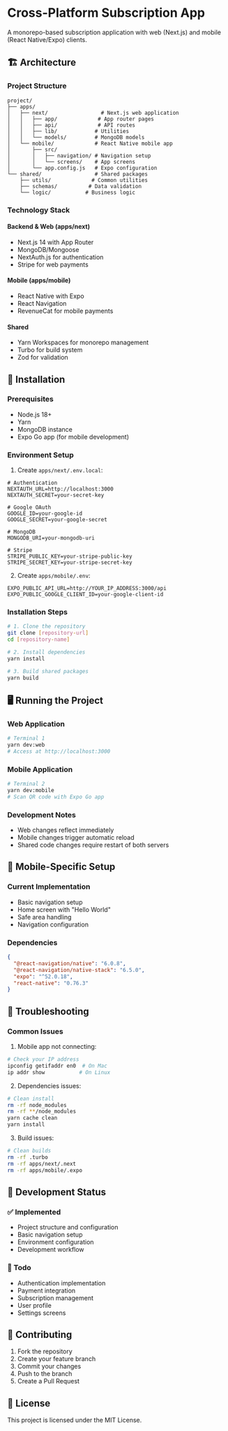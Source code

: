 # Cross-Platform Subscription App

A monorepo-based subscription application with web (Next.js) and mobile (React Native/Expo) clients.

## 🏗 Architecture

### Project Structure
```
project/
├── apps/
│   ├── next/                 # Next.js web application
│   │   ├── app/             # App router pages
│   │   ├── api/             # API routes
│   │   ├── lib/            # Utilities
│   │   └── models/         # MongoDB models
│   └── mobile/             # React Native mobile app
│       ├── src/
│       │   ├── navigation/ # Navigation setup
│       │   └── screens/    # App screens
│       └── app.config.js   # Expo configuration
└── shared/                 # Shared packages
    ├── utils/             # Common utilities
    ├── schemas/          # Data validation
    └── logic/           # Business logic
```

### Technology Stack

#### Backend & Web (apps/next)
- Next.js 14 with App Router
- MongoDB/Mongoose
- NextAuth.js for authentication
- Stripe for web payments

#### Mobile (apps/mobile)
- React Native with Expo
- React Navigation
- RevenueCat for mobile payments

#### Shared
- Yarn Workspaces for monorepo management
- Turbo for build system
- Zod for validation

## 🚀 Installation

### Prerequisites
- Node.js 18+
- Yarn
- MongoDB instance
- Expo Go app (for mobile development)

### Environment Setup

1. Create `apps/next/.env.local`:
```env
# Authentication
NEXTAUTH_URL=http://localhost:3000
NEXTAUTH_SECRET=your-secret-key

# Google OAuth
GOOGLE_ID=your-google-id
GOOGLE_SECRET=your-google-secret

# MongoDB
MONGODB_URI=your-mongodb-uri

# Stripe
STRIPE_PUBLIC_KEY=your-stripe-public-key
STRIPE_SECRET_KEY=your-stripe-secret-key
```

2. Create `apps/mobile/.env`:
```env
EXPO_PUBLIC_API_URL=http://YOUR_IP_ADDRESS:3000/api
EXPO_PUBLIC_GOOGLE_CLIENT_ID=your-google-client-id
```

### Installation Steps

```bash
# 1. Clone the repository
git clone [repository-url]
cd [repository-name]

# 2. Install dependencies
yarn install

# 3. Build shared packages
yarn build
```

## 🖥 Running the Project

### Web Application
```bash
# Terminal 1
yarn dev:web
# Access at http://localhost:3000
```

### Mobile Application
```bash
# Terminal 2
yarn dev:mobile
# Scan QR code with Expo Go app
```

### Development Notes
- Web changes reflect immediately
- Mobile changes trigger automatic reload
- Shared code changes require restart of both servers

## 📱 Mobile-Specific Setup

### Current Implementation
- Basic navigation setup
- Home screen with "Hello World"
- Safe area handling
- Navigation configuration

### Dependencies
```json
{
  "@react-navigation/native": "6.0.8",
  "@react-navigation/native-stack": "6.5.0",
  "expo": "^52.0.18",
  "react-native": "0.76.3"
}
```

## 🔧 Troubleshooting

### Common Issues

1. Mobile app not connecting:
```bash
# Check your IP address
ipconfig getifaddr en0  # On Mac
ip addr show           # On Linux
```

2. Dependencies issues:
```bash
# Clean install
rm -rf node_modules
rm -rf **/node_modules
yarn cache clean
yarn install
```

3. Build issues:
```bash
# Clean builds
rm -rf .turbo
rm -rf apps/next/.next
rm -rf apps/mobile/.expo
```

## 📝 Development Status

### ✅ Implemented
- Project structure and configuration
- Basic navigation setup
- Environment configuration
- Development workflow

### 🚧 Todo
- Authentication implementation
- Payment integration
- Subscription management
- User profile
- Settings screens

## 🤝 Contributing

1. Fork the repository
2. Create your feature branch
3. Commit your changes
4. Push to the branch
5. Create a Pull Request

## 📄 License

This project is licensed under the MIT License.